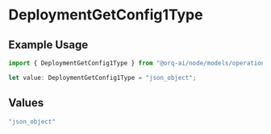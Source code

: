 # DeploymentGetConfig1Type

## Example Usage

```typescript
import { DeploymentGetConfig1Type } from "@orq-ai/node/models/operations";

let value: DeploymentGetConfig1Type = "json_object";
```

## Values

```typescript
"json_object"
```